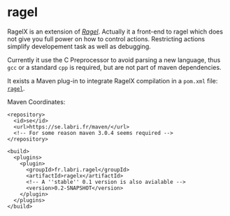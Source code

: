 ragel
=====

RagelX is an extension of [*Ragel*](http://www.complang.org/ragel/). Actually
it a front-end to ragel which does not give you full power on how to control
actions. Restricting actions simplify developement task as well as debugging.

Currently it use the C Preprocessor to avoid parsing a new language, thus `gcc`
or a standard `cpp` is required, but are not part of maven dependencies.

It exists a Maven plug-in to integrate RagelX compilation in a `pom.xml` file: [`ragel`](http://github.com/morandat/ragel).

Maven Coordinates:

    <repository>
      <id>se</id>
      <url>https://se.labri.fr/maven/</url>
      <!-- For some reason maven 3.0.4 seems required -->
    </repository>

    <build>
      <plugins>
        <plugin>
          <groupId>fr.labri.ragel</groupId>
          <artifactId>ragelx</artifactId>
          <!-- A ''stable'' 0.1 version is also avialable -->
          <version>0.2-SNAPSHOT</version>
        </plugin>
      </plugins>
    </build>
